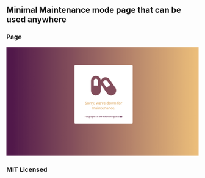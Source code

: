 ## Minimal Maintenance mode page that can be used anywhere

### Page

![alt text](page.png)

### MIT Licensed
